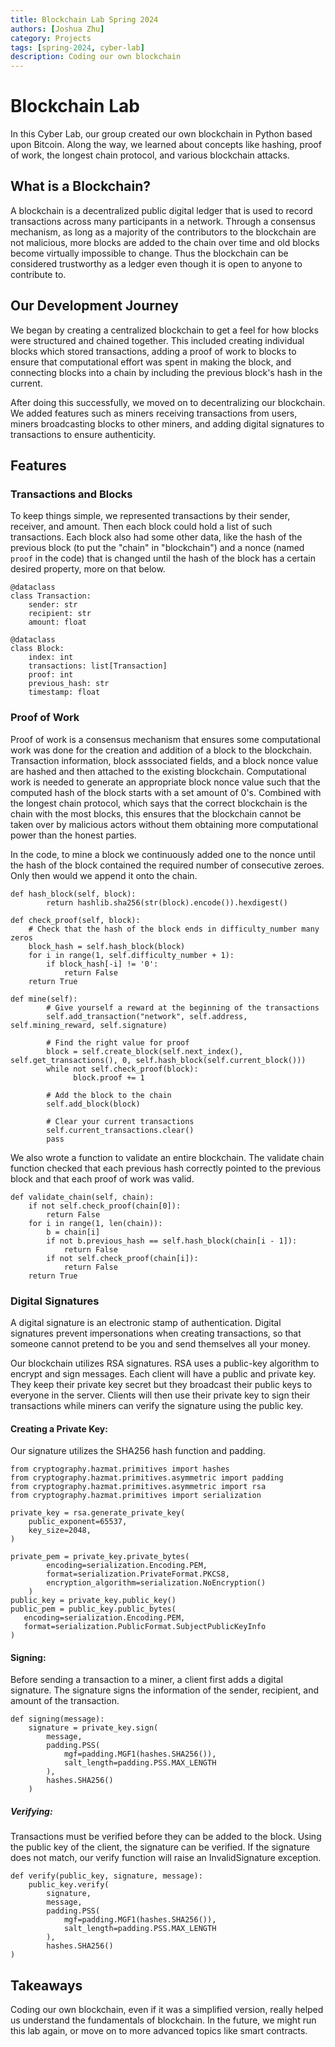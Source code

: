```yaml
---
title: Blockchain Lab Spring 2024
authors: [Joshua Zhu]
category: Projects
tags: [spring-2024, cyber-lab]
description: Coding our own blockchain
---
```


# Blockchain Lab

In this Cyber Lab, our group created our own blockchain in Python based upon Bitcoin. Along the way, we learned about concepts like hashing, proof of work, the longest chain protocol, and various blockchain attacks.  

## What is a Blockchain?
A blockchain is a decentralized public digital ledger that is used to record transactions across many participants in a network. Through a consensus mechanism, as long as a majority of the contributors to the blockchain are not malicious, more blocks are added to the chain over time and old blocks become virtually impossible to change. Thus the blockchain can be considered trustworthy as a ledger even though it is open to anyone to contribute to.

## Our Development Journey
We began by creating a centralized blockchain to get a feel for how blocks were structured and chained together. This included creating individual blocks which stored transactions, adding a proof of work to blocks to ensure that computational effort was spent in making the block, and connecting blocks into a chain by including the previous block's hash in the current.

After doing this successfully, we moved on to decentralizing our blockchain. We added features such as miners receiving transactions from users, miners broadcasting blocks to other miners, and adding digital signatures to transactions to ensure authenticity.

## Features

### Transactions and Blocks
To keep things simple, we represented transactions by their sender, receiver, and amount. Then each block could hold a list of such transactions. Each block also had some other data, like the hash of the previous block (to put the "chain" in "blockchain") and a nonce (named `proof` in the code) that is changed until the hash of the block has a certain desired property, more on that below.

```python=
@dataclass
class Transaction:
    sender: str
    recipient: str
    amount: float

@dataclass
class Block:
    index: int
    transactions: list[Transaction]
    proof: int
    previous_hash: str
    timestamp: float
```


### Proof of Work
Proof of work is a consensus mechanism that ensures some computational work was done for the creation and addition of a block to the blockchain. Transaction information, block asssociated fields, and a block nonce value are hashed and then attached to the existing blockchain. Computational work is needed to generate an appropriate block nonce value such that the computed hash of the block starts with a set amount of 0's. Combined with the longest chain protocol, which says that the correct blockchain is the chain with the most blocks, this ensures that the blockchain cannot be taken over by malicious actors without them obtaining more computational power than the honest parties.

In the code, to mine a block we continuously added one to the nonce until the hash of the block contained the required number of consecutive zeroes. Only then would we append it onto the chain.

```python=
def hash_block(self, block):
        return hashlib.sha256(str(block).encode()).hexdigest()

def check_proof(self, block):
    # Check that the hash of the block ends in difficulty_number many zeros
    block_hash = self.hash_block(block)
    for i in range(1, self.difficulty_number + 1):
        if block_hash[-i] != '0':
            return False
    return True

def mine(self):
        # Give yourself a reward at the beginning of the transactions
        self.add_transaction("network", self.address, self.mining_reward, self.signature)

        # Find the right value for proof
        block = self.create_block(self.next_index(), self.get_transactions(), 0, self.hash_block(self.current_block()))
        while not self.check_proof(block):
              block.proof += 1

        # Add the block to the chain
        self.add_block(block)

        # Clear your current transactions
        self.current_transactions.clear()
        pass
```

We also wrote a function to validate an entire blockchain. The validate chain function checked that each previous hash correctly pointed to the previous block and that each proof of work was valid.

```python=
def validate_chain(self, chain):
    if not self.check_proof(chain[0]):
        return False
    for i in range(1, len(chain)):
        b = chain[i]
        if not b.previous_hash == self.hash_block(chain[i - 1]):
            return False
        if not self.check_proof(chain[i]):
            return False
    return True
```

### Digital Signatures

A digital signature is an electronic stamp of authentication. Digital signatures prevent impersonations when creating transactions, so that someone cannot pretend to be you and send themselves all your money.

Our blockchain utilizes RSA signatures. RSA uses a public-key algorithm to encrypt and sign messages. Each client will have a public and private key. They keep their private key secret but they broadcast their public keys to everyone in the server. Clients will then use their private key to sign their transactions while miners can verify the signature using the public key.

#### Creating a Private Key:

Our signature utilizes the SHA256 hash function and padding.

```python=
from cryptography.hazmat.primitives import hashes
from cryptography.hazmat.primitives.asymmetric import padding
from cryptography.hazmat.primitives.asymmetric import rsa
from cryptography.hazmat.primitives import serialization

private_key = rsa.generate_private_key(
    public_exponent=65537,
    key_size=2048,
)

private_pem = private_key.private_bytes(
        encoding=serialization.Encoding.PEM,
        format=serialization.PrivateFormat.PKCS8,
        encryption_algorithm=serialization.NoEncryption()
    )
public_key = private_key.public_key()
public_pem = public_key.public_bytes(
   encoding=serialization.Encoding.PEM,
   format=serialization.PublicFormat.SubjectPublicKeyInfo
)
```

#### Signing:

Before sending a transaction to a miner, a client first adds a digital signature. The signature signs the information of the sender, recipient, and amount of the transaction.

```python=
def signing(message):
    signature = private_key.sign(
        message,
        padding.PSS(
            mgf=padding.MGF1(hashes.SHA256()),
            salt_length=padding.PSS.MAX_LENGTH
        ),
        hashes.SHA256()
    )
```

##### Verifying:

Transactions must be verified before they can be added to the block. Using the public key of the client, the signature can be verified. If the signature does not match, our verify function will raise an InvalidSignature exception.

```python=
def verify(public_key, signature, message):
    public_key.verify(
        signature,
        message,
        padding.PSS(
            mgf=padding.MGF1(hashes.SHA256()),
            salt_length=padding.PSS.MAX_LENGTH
        ),
        hashes.SHA256()
)
```

## Takeaways

Coding our own blockchain, even if it was a simplified version, really helped us understand the fundamentals of blockchain. In the future, we might run this lab again, or move on to more advanced topics like smart contracts.
